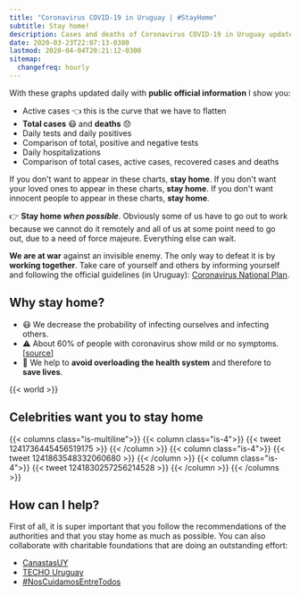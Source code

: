 ```yaml
---
title: "Coronavirus COVID-19 in Uruguay | #StayHome"
subtitle: Stay home!
description: Cases and deaths of Coronavirus COVID-19 in Uruguay updated daily with official information. If you don't want to appear on this site, stay home.
date: 2020-03-23T22:07:13-0300
lastmod: 2020-04-04T20:21:12-0300
sitemap:
  changefreq: hourly
---
```


<!--
{{< uruguay >}}
-->

With these graphs updated daily with **public official information** I show you:

* Active cases 👈 this is the curve that we have to flatten
* **Total cases** 😷 and **deaths** 😞
* Daily tests and daily positives
* Comparison of total, positive and negative tests
* Daily hospitalizations
* Comparison of total cases, active cases, recovered cases and deaths

If you don't want to appear in these charts, **stay home**. If you don't want your loved ones to appear in these charts, **stay home**. If you don't want innocent people to appear in these charts, **stay home**.

👉 **Stay home _when possible_**. Obviously some of us have to go out to work because we cannot do it remotely and all of us at some point need to go out, due to a need of force majeure. Everything else can wait.

**We are at war** against an invisible enemy. The only way to defeat it is by **working together**. Take care of yourself and others by informing yourself and following the official guidelines (in Uruguay): [Coronavirus National Plan][MSP_coronavirus].

## Why stay home?

* 😷 We decrease the probability of infecting ourselves and infecting others.
* ⚠️ About 60% of people with coronavirus show mild or no symptoms. [[source][asymptomatic_cases]]
* 🏥 We help to **avoid overloading the health system** and therefore to **save lives**.

{{< world >}}

## Celebrities want you to stay home

{{< columns class="is-multiline">}}
{{< column class="is-4">}}
{{< tweet 1241736445456519175 >}}
{{< /column >}}
{{< column class="is-4">}}
{{< tweet 1241863548332060680 >}}
{{< /column >}}
{{< column class="is-4">}}
{{< tweet 1241830257256214528 >}}
{{< /column >}}
{{< /columns >}}

## How can I help?

First of all, it is super important that you follow the recommendations of the authorities and that you stay home as much as possible. You can also collaborate with charitable foundations that are doing an outstanding effort:

* [CanastasUY][canastas]
* [TECHO Uruguay][techouy]
* [#NosCuidamosEntreTodos][colecta]

[MSP_coronavirus]: https://www.gub.uy/ministerio-salud-publica/comunicacion/publicaciones/informacion-para-poblacion
[coronaviruswikipedia]: https://es.wikipedia.org/wiki/Pandemia_de_enfermedad_por_coronavirus_de_2020_en_Uruguay
[asymptomatic_cases]: https://www.medrxiv.org/content/10.1101/2020.03.03.20030593v1
[canastas]: https://www.instagram.com/canastasuy/
[techouy]: https://www.instagram.com/techo_uy/
[colecta]: https://bit.ly/2U1hjnu
